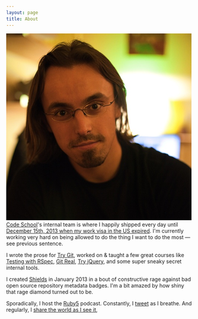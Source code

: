```yaml
---
layout: page
title: About
---
```


<a href="/images/olivier-lacan.jpg" title="Download a huge version of my face to see if you can figure out the number of degrees I tilted it for this shot."><img src ="/images/olivier-lacan-small.jpg" id="mug" /></a> [Code School](http://codeschool.com)'s internal team is where I happily shipped every day until [December 15th, 2013 when my work visa in the US expired](/posts/i-am-an-alien/). I'm currently working very hard on being allowed to do the thing I want to do the most — see previous sentence.

I wrote the prose for [Try Git](http://try.github.com), worked on & taught a few great courses like [Testing with RSpec](http://www.codeschool.com/courses/testing-with-rspec), [Git Real](http://www.codeschool.com/courses/git-real), [Try jQuery](http://www.codeschool.com/courses/try-jquery), and some super sneaky secret internal tools.

I created [Shields](http://shields.io) in January 2013 in a bout of constructive rage against bad open source repository metadata badges. I'm a bit amazed by how shiny that rage diamond turned out to be.

Sporadically, I host the [Ruby5](http://ruby5.envylabs.com) podcast. Constantly, I [tweet](http://twitter.com/olivierlacan) as I breathe. And regularly, I [share the world as I see it](http://instagram.com/olivierlacan),